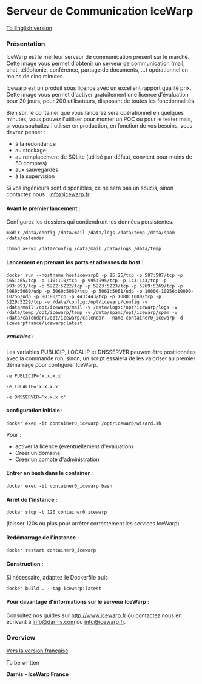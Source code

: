 # Serveur de Communication IceWarp
[To English version](#Overview)


### Présentation

IceWarp est le meilleur serveur de communication présent sur le marché.
Cette image vous permet d'obtenir un serveur de communication (mail, chat, téléphonie, conférence, partage de documents, ...) opérationnel en moins de cinq minutes.

Icewarp est un produit sous licence avec un excellent rapport qualité prix. Cette image vous permet d'activer gratuitement une licence d'évaluation pour 30 jours, pour 200 utilisateurs, disposant de toutes les fonctionnalités.

Bien sûr, le container que vous lancerez sera opérationnel en quelques minutes, vous pouvez l'utiliser pour monter un POC ou pour le tester mais, si vous souhaitez l'utiliser en production, en fonction de vos besoins, vous devrez penser :
* à la redondance
* au stockage
* au remplacement de SQLite (utilisé par défaut, convient pour moins de 50 comptes)
* aux sauvegardes
* à la supervision

Si vos ingénieurs sont disponibles, ce ne sera pas un soucis, sinon contactez nous : info@icewarp.fr.

#### Avant le premier lancement :
Configurez les dossiers qui contiendront les données persistentes.
    
`mkdir /data/config /data/mail /data/logs /data/temp /data/spam /data/calendar`

`chmod a+rwx /data/config /data/mail /data/logs /data/temp`

#### Lancement en prenant les ports et adresses du host :
`docker run --hostname hosticewarp0 -p 25:25/tcp -p 587:587/tcp -p 465:465/tcp -p 110:110/tcp -p 995:995/tcp -p 143:143/tcp -p 993:993/tcp -p 5222:5222/tcp -p 5223:5223/tcp -p 5269:5269/tcp -p 5060:5060/udp -p 5060:5060/tcp -p 5061:5061/udp -p 10000-10256:10000-10256/udp -p 80:80/tcp -p 443:443/tcp -p 1080:1080/tcp -p 5229:5229/tcp -v /data/config:/opt/icewarp/config -v /data/mail:/opt/icewarp/mail -v /data/logs:/opt/icewarp/logs -v /data/temp:/opt/icewarp/temp -v /data/spam:/opt/icewarp/spam -v /data/calendar:/opt/icewarp/calendar --name container0_icewarp -d icewarpfrance/icewarp:latest`

##### variables :
Les variables PUBLICIP, LOCALIP et DNSSERVER peuvent être positionnées avec la commande run, sinon, un script essaiera de les valoriser au premier démarrage pour configurer IceWarp.

`-e PUBLICIP='x.x.x.x'`

`-e LOCALIP='x.x.x.x'`

`-e DNSSERVER='x.x.x.x'`

#### configuration initiale :
`docker exec -it container0_icewarp /opt/icewarp/wizard.sh`
 
Pour :
- activer la licence (eventuellement d'evaluation)
- Creer un domaine
- Creer un compte d'administration

#### Entrer en bash dans le container :
`docker exec -it container0_icewarp bash`

#### Arrêt de l'instance :
`docker stop -t 120 container0_icewarp`

(laisser 120s ou plus pour arrêter correctement les services IceWarp)
 
#### Redémarrage de l'instance :
    
`docker restart container0_icewarp`

#### Construction :
Si nécessaire, adaptez le Dockerfile puis

`docker build . --tag icewarp:latest`

#### Pour davantage d'informations sur le serveur IceWarp :
Consultez nos guides sur http://www.icewarp.fr ou contactez nous en écrivant à info@darnis.com ou info@icewarp.fr.
    
### Overview

[Vers la version française](#Présentation)

To be written

**Darnis - IceWarp France**
